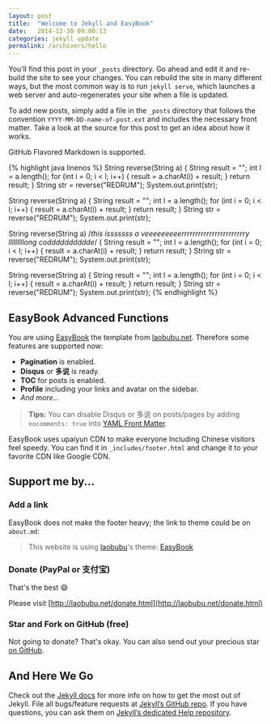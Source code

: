 ```yaml
---
layout: post
title:  "Welcome to Jekyll and EasyBook"
date:   2014-12-30 09:00:13
categories: jekyll update
permalink: /archivers/hello
---
```


You’ll find this post in your `_posts` directory. Go ahead and edit it and re-build the site to see your changes. You can rebuild the site in many different ways, but the most common way is to run `jekyll serve`, which launches a web server and auto-regenerates your site when a file is updated.

To add new posts, simply add a file in the `_posts` directory that follows the convention `YYYY-MM-DD-name-of-post.ext` and includes the necessary front matter. Take a look at the source for this post to get an idea about how it works.

GitHub Flavored Markdown is supported.

{% highlight java linenos %}
String reverse(String a) {
 String result = "";
 int l = a.length();
 for (int i = 0; i < l; i++) {
  result = a.charAt(i) + result;
 }
 return result;
}
String str = reverse("REDRUM");
System.out.print(str);

String reverse(String a) {
 String result = "";
 int l = a.length();
 for (int i = 0; i < l; i++) {
  result = a.charAt(i) + result;
 }
 return result;
}
String str = reverse("REDRUM");
System.out.print(str);

String reverse(String a) /*this isssssss a veeeeeeeeerrrrrrrrrrrrrrrrrrrrrrry lllllllllong codddddddddde*/ {
 String result = "";
 int l = a.length();
 for (int i = 0; i < l; i++) {
  result = a.charAt(i) + result;
 }
 return result;
}
String str = reverse("REDRUM");
System.out.print(str);

String reverse(String a) {
 String result = "";
 int l = a.length();
 for (int i = 0; i < l; i++) {
  result = a.charAt(i) + result;
 }
 return result;
}
String str = reverse("REDRUM");
System.out.print(str);
{% endhighlight %}

## EasyBook Advanced Functions ##

You are using [EasyBook][github-easybook] the template from [laobubu.net](http://laobubu.net). Therefore some features are supported now:

* **Pagination** is enabled.
* **Disqus** or **多说** is ready.
* **TOC** for posts is enabled.
* **Profile** including your links and avatar on the sidebar.
* *And more...*

> **Tips:** You can disable Disqus or 多说 on posts/pages by adding `nocomments: true` into [YAML Front Matter][frontmatter].

EasyBook uses upaiyun CDN to make everyone lncluding Chinese visitors feel speedy. You can find it in `_includes/footer.html` and change it to your favorite CDN like Google CDN.

## Support me by... ##

### Add a link ###

EasyBook does not make the footer heavy; the link to theme could be on `about.md`:

> This website is using [laobubu](http://laobubu.net)'s theme: [EasyBook](https://github.com/laobubu/jekyll-theme-EasyBook)

### Donate (PayPal or 支付宝) ###

That's the best :smile: 

Please visit [http://laobubu.net/donate.html](http://laobubu.net/donate.html)

### Star and Fork on GitHub (free) ###

Not going to donate? That's okay. You can also send out your precious star [on GitHub][github-easybook].

## And Here We Go ##

Check out the [Jekyll docs][jekyll] for more info on how to get the most out of Jekyll. File all bugs/feature requests at [Jekyll’s GitHub repo][jekyll-gh]. If you have questions, you can ask them on [Jekyll’s dedicated Help repository][jekyll-help].

[jekyll]:      http://jekyllrb.com
[jekyll-gh]:   https://github.com/jekyll/jekyll
[jekyll-help]: https://github.com/jekyll/jekyll-help
[frontmatter]: http://jekyllrb.com/docs/frontmatter/
[github-easybook]: https://github.com/laobubu/jekyll-theme-EasyBook
